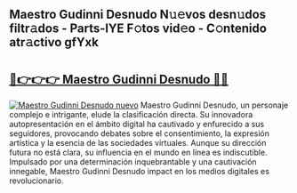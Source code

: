 ## Maestro Gudinni Desnudo N𝚞𝚎vos desn𝚞dos filtr𝚊dos - Parts-lYE F𝚘tos vid𝚎o - C𝚘ntenido atr𝚊ctivo gfYxk

# <h2><a href="http://mb1b52.tromn.icu/?c=Maestro+Gudinni+Desnudo">🔗👉👉👉 Maestro Gudinni Desnudo 🔗🔗</a></h2>

[![Maestro Gudinni Desnudo nuevo](https://i.imgur.com/pEAQMta.gif)](http://mb1b52.tromn.icu/?c=Maestro+Gudinni+Desnudo)
Maestro Gudinni Desnudo, un personaje complejo e intrigante, elude la clasificación directa. Su innovadora autopresentación en el ámbito digital ha cautivado y enfurecido a sus seguidores, provocando debates sobre el consentimiento, la expresión artística y la esencia de las sociedades virtuales. Aunque su dirección futura no está clara, su influencia en el mundo en línea es indiscutible. Impulsado por una determinación inquebrantable y una cautivación innegable, Maestro Gudinni Desnudo impact en los medios digitales es revolucionario.
